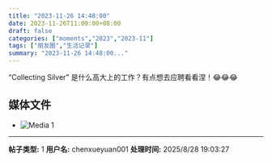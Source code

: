 ```yaml
---
title: "2023-11-26 14:48:00"
date: 2023-11-26T11:00:00+08:00
draft: false
categories: ["moments","2023","2023-11"]
tags: ["朋友圈","生活记录"]
summary: "2023-11-26 14:48:00..."
---
```


“Collecting Silver” 是什么高大上的工作？
​有点想去应聘看看涅！😂😂😂

## 媒体文件

- ![Media 1](/Moments/photos/2023-11-26/202311261448000.jpg)

---

**帖子类型:** 1
**用户名:** chenxueyuan001
**处理时间:** 2025/8/28 19:03:27